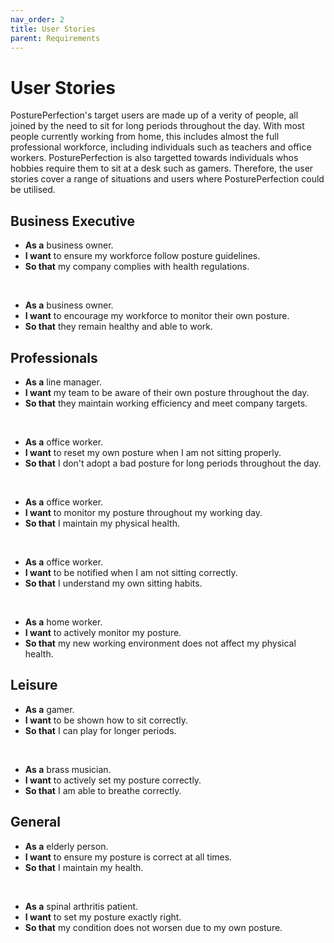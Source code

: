```yaml
---
nav_order: 2
title: User Stories
parent: Requirements
---
```


# User Stories

PosturePerfection's target users are made up of a verity of people, all joined by the need to sit for long periods throughout the day. With most people currently working from home, this includes almost the full professional workforce, including individuals such as teachers and office workers. PosturePerfection is also targetted towards individuals whos hobbies require them to sit at a desk such as gamers. Therefore, the user stories cover a range of situations and users where PosturePerfection could be utilised.

## Business Executive

 * **As a** business owner.
 * **I want** to ensure my workforce follow posture guidelines.
 * **So that** my company complies with health regulations.

<br>

 * **As a** business owner.
 * **I want** to encourage my workforce to monitor their own posture.
 * **So that** they remain healthy and able to work.


## Professionals

 * **As a** line manager.
 * **I want** my team to be aware of their own posture throughout the day.
 * **So that** they maintain working efficiency and meet company targets.

<br>

 * **As a** office worker.
 * **I want** to reset my own posture when I am not sitting properly.
 * **So that** I don't adopt a bad posture for long periods throughout the day.

<br>

 * **As a** office worker.
 * **I want** to monitor my posture throughout my working day.
 * **So that** I maintain my physical health. 

<br>

 * **As a** office worker.
 * **I want** to be notified when I am not sitting correctly.
 * **So that** I understand my own sitting habits.

<br>

 * **As a** home worker.
 * **I want** to actively monitor my posture.
 * **So that** my new working environment does not affect my physical health.



## Leisure 

 * **As a** gamer.
 * **I want** to be shown how to sit correctly.
 * **So that** I can play for longer periods.

<br>

 * **As a** brass musician.
 * **I want** to actively set my posture correctly.
 * **So that** I am able to breathe correctly.


## General 

 * **As a** elderly person.
 * **I want** to ensure my posture is correct at all times.
 * **So that** I maintain my health.

<br>

 * **As a** spinal arthritis patient.
 * **I want** to set my posture exactly right.
 * **So that** my condition does not worsen due to my own posture.
